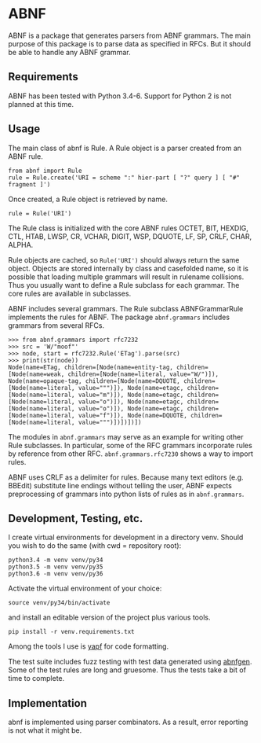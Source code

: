 # ABNF

ABNF is a package that generates parsers from ABNF grammars.  The main purpose of this
package is to parse data as specified in RFCs.  But it should be able to handle any ABNF 
grammar.

## Requirements

ABNF has been tested with Python 3.4-6.  Support for Python 2 is not planned at this time.

## Usage

The main class of abnf is Rule.  A Rule object is a parser created from an ABNF rule.

    from abnf import Rule
    rule = Rule.create('URI = scheme ":" hier-part [ "?" query ] [ "#" fragment ]')
    
Once created, a Rule object is retrieved by name.

    rule = Rule('URI')
    
The Rule class is initialized with the core ABNF rules OCTET, BIT, HEXDIG, CTL, HTAB, LWSP, 
CR, VCHAR, DIGIT, WSP, DQUOTE, LF, SP, CRLF, CHAR, ALPHA.

Rule objects are cached, so `Rule('URI')` should always return the same object.  Objects 
are stored internally by class and casefolded name, so it is possible that loading multiple 
grammars will result in rulename collisions.  Thus you usually want to define a Rule
subclass for each grammar. The core rules are available in subclasses.

ABNF includes several grammars.  The Rule subclass ABNFGrammarRule implements the rules 
for ABNF.  The package `abnf.grammars` includes grammars from several RFCs.

    >>> from abnf.grammars import rfc7232
    >>> src = 'W/"moof"'
    >>> node, start = rfc7232.Rule('ETag').parse(src)
    >>> print(str(node))
    Node(name=ETag, children=[Node(name=entity-tag, children=[Node(name=weak, children=[Node(name=literal, value="W/")]), Node(name=opaque-tag, children=[Node(name=DQUOTE, children=[Node(name=literal, value=""")]), Node(name=etagc, children=[Node(name=literal, value="m")]), Node(name=etagc, children=[Node(name=literal, value="o")]), Node(name=etagc, children=[Node(name=literal, value="o")]), Node(name=etagc, children=[Node(name=literal, value="f")]), Node(name=DQUOTE, children=[Node(name=literal, value=""")])])])])


The modules in `abnf.grammars` may serve as an example for writing other Rule subclasses. 
In particular, some of the RFC grammars incorporate rules by reference from other RFC. 
`abnf.grammars.rfc7230` shows a way to import rules.

ABNF uses CRLF as a delimiter for rules.  Because many text editors (e.g. BBEdit) substitute line endings 
without telling the user, ABNF expects preprocessing of grammars into python lists of rules as 
in `abnf.grammars`.


## Development, Testing, etc.

I create virtual environments for development in a directory venv. Should you wish 
to do the same (with cwd = repository root):

    python3.4 -m venv venv/py34
    python3.5 -m venv venv/py35
    python3.6 -m venv venv/py36
    
Activate the virtual environment of your choice:

    source venv/py34/bin/activate

and install an editable version of the project plus various tools.

    pip install -r venv.requirements.txt

Among the tools I use is [yapf](https://github.com/google/yapf) for code formatting.

The test suite includes fuzz testing with test data generated using [abnfgen](http://www.quut.com/abnfgen/).
Some of the test rules are long and gruesome.  Thus the tests take a bit of time to complete.

## Implementation

abnf is implemented using parser combinators.  As a result, error reporting is not what it
might be.
